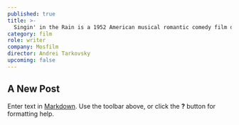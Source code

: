 ```yaml
---
published: true
title: >-
  Singin' in the Rain is a 1952 American musical romantic comedy film directed and choreographed by Gene Kelly and Stanley Donen, starring Kelly, Donald O'Connor, and Debbie Reynolds. It offers a lighthearted depiction of Hollywood in the late 1920s, with the three stars portraying performers caught up in the transition from silent films to "talkies".
category: film
role: writer
company: Mosfilm
director: Andrei Tarkovsky
upcoming: false
---
```

## A New Post

Enter text in [Markdown](http://daringfireball.net/projects/markdown/). Use the toolbar above, or click the **?** button for formatting help.